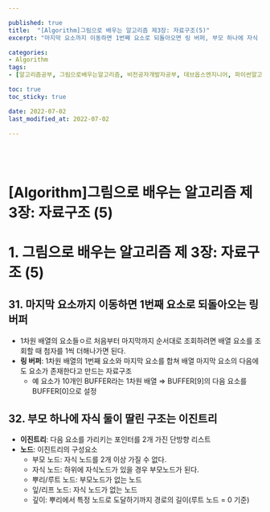 ```yaml
---

published: true
title:  "[Algorithm]그림으로 배우는 알고리즘 제3장: 자료구조(5)"
excerpt: "마지막 요소까지 이동하면 1번째 요소로 되돌아오면 링 버퍼, 부모 하나에 자식 둘이 딸린 구조는 이진트리 구조이다"

categories:
- Algorithm
tags:
- [알고리즘공부, 그림으로배우는알고리즘, 비전공자개발자공부, 데브옵스엔지니어, 파이썬알고리즘, 알고리즘책추천]

toc: true
toc_sticky: true

date: 2022-07-02
last_modified_at: 2022-07-02

---
```


<br/><br/>

# [Algorithm]그림으로 배우는 알고리즘 제 3장: 자료구조 (5)

# 1. 그림으로 배우는 알고리즘 제 3장: 자료구조 (5)

## 31. 마지막 요소까지 이동하면 1번째 요소로 되돌아오는 링 버퍼

- 1차원 배열의 요소들ㅇ르 처음부터 마지막까지 순서대로 조회하려면 배열 요소를 조회할 때 첨자를 1씩 더해나가면 된다.
- **링 버퍼**: 1차원 배열의 1번째 요소와 마지막 요소를 합쳐 배열 마지막 요소의 다음에도 요소가 존재한다고 만드는 자료구조
    - 예 요소가 10개인 BUFFER라는 1차원 배열 ⇒ BUFFER[9]의 다음 요소를 BUFFER[0]으로 설정

## 32. 부모 하나에 자식 둘이 딸린 구조는 이진트리

- **이진트리**: 다음 요소를 가리키는 포인터를 2개 가진 단방향 리스트
- **노드**: 이진트리의 구성요소
    - 부모 노드: 자식 노드를 2개 이상 가질 수 없다.
    - 자식 노드: 하위에 자식노드가 있을 경우 부모노드가 된다.
    - 뿌리/루트 노드: 부모노드가 없는 노드
    - 잎/리프 노드: 자식 노드가 없는 노드
    - 깊이: 뿌리에서 특정 노드로 도달하기까지 경로의 길이(루트 노드 = 0 기준)
